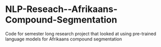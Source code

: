 # NLP-Reseach--Afrikaans-Compound-Segmentation
Code for semester long research project that looked at using pre-trained language models for Afrikaans compound segmentation
